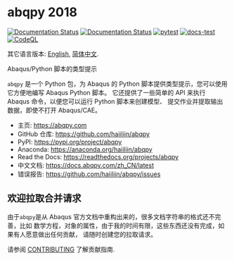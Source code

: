 # abqpy 2018

[![Documentation Status](https://img.shields.io/readthedocs/abqpy?label=docs)](https://readthedocs.org/projects/abqpy/)
[![Documentation Status](https://img.shields.io/readthedocs/abqpy-zh-cn?label=docs-zh-cn)](https://readthedocs.org/projects/abqpy-zh-cn/)
[![pytest](https://github.com/haiiliin/abqpy/actions/workflows/pytest.yml/badge.svg)](https://github.com/haiiliin/abqpy/actions/workflows/pytest.yml)
[![docs-test](https://github.com/haiiliin/abqpy/actions/workflows/docs-test.yml/badge.svg)](https://github.com/haiiliin/abqpy/actions/workflows/docs-test.yml)
[![CodeQL](https://github.com/haiiliin/abqpy/actions/workflows/codeql.yml/badge.svg)](https://github.com/haiiliin/abqpy/actions/workflows/codeql.yml)

其它语言版本: [English](README.md), [简体中文](README-zh-cn.md).

Abaqus/Python 脚本的类型提示

`abqpy` 是一个 Python 包，为 Abaqus 的 Python 脚本提供类型提示，您可以使用它方便地编写 Abaqus Python 脚本。 
它还提供了一些简单的 API 来执行 Abaqus 命令，以便您可以运行 Python 脚本来创建模型、
提交作业并提取输出数据，即使不打开 Abaqus/CAE。

- 主页: https://abqpy.com
- GitHub 仓库: https://github.com/haiiliin/abqpy
- PyPI: https://pypi.org/project/abqpy
- Anaconda: https://anaconda.org/haiiliin/abqpy
- Read the Docs: https://readthedocs.org/projects/abqpy
- 中文文档: https://docs.abqpy.com/zh_CN/latest
- 错误报告: https://github.com/haiiliin/abqpy/issues

## 欢迎拉取合并请求

由于`abqpy`是从 Abaqus 官方文档中重构出来的，很多文档字符串的格式还不完善，比如
数学方程，对象的属性，由于我的时间有限，这些东西还没有完成，如果有人愿意做出任何贡献，
请随时创建您的拉取请求。

请参阅 [CONTRIBUTING](https://github.com/haiiliin/abqpy/blob/main/.github/CONTRIBUTING.md) 了解贡献指南.
